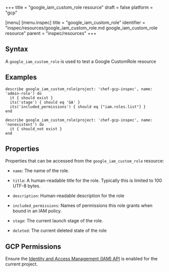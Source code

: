 +++
title = "google_iam_custom_role resource"
draft = false
platform = "gcp"

[menu]
  [menu.inspec]
    title = "google_iam_custom_role"
    identifier = "inspec/resources/google_iam_custom_role.md google_iam_custom_role resource"
    parent = "inspec/resources"
+++


## Syntax
A `google_iam_custom_role` is used to test a Google CustomRole resource

## Examples
```
describe google_iam_custom_role(project: 'chef-gcp-inspec', name: 'admin-role') do
  it { should exist }
  its('stage') { should eq 'GA' }
  its('included_permissions') { should eq ["iam.roles.list"] }
end

describe google_iam_custom_role(project: 'chef-gcp-inspec', name: 'nonexistent') do
  it { should_not exist }
end
```

## Properties
Properties that can be accessed from the `google_iam_custom_role` resource:


  * `name`: The name of the role.

  * `title`: A human-readable title for the role. Typically this is limited to 100 UTF-8 bytes.

  * `description`: Human-readable description for the role

  * `included_permissions`: Names of permissions this role grants when bound in an IAM policy.

  * `stage`: The current launch stage of the role.

  * `deleted`: The current deleted state of the role


## GCP Permissions

Ensure the [Identity and Access Management (IAM) API](https://console.cloud.google.com/apis/library/iam.googleapis.com/) is enabled for the current project.
